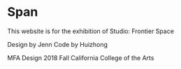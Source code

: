 # Span

This website is for the exhibition of Studio: Frontier Space

Design by Jenn
Code by Huizhong

MFA Design 2018 Fall
California College of the Arts
